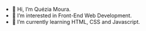 - 👋 Hi, I’m Quézia Moura.
- 👀 I’m interested in Front-End Web Development.
- 🌱 I’m currently learning HTML, CSS and Javascript.


<!---
Quezia-Moura/Quezia-Moura is a ✨ special ✨ repository because its `README.md` (this file) appears on your GitHub profile.
You can click the Preview link to take a look at your changes.
--->
